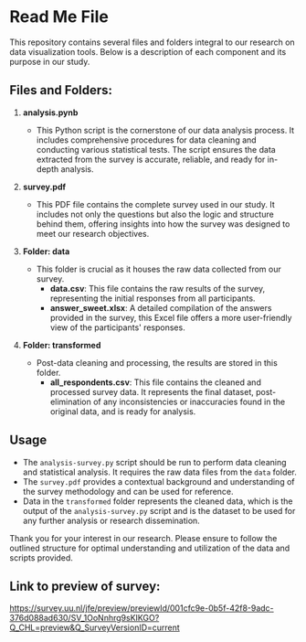 # Read Me File

This repository contains several files and folders integral to our research on data visualization tools. Below is a description of each component and its purpose in our study.

## Files and Folders:

1. **analysis.pynb**
   - This Python script is the cornerstone of our data analysis process. It includes comprehensive procedures for data cleaning and conducting various statistical tests. The script ensures the data extracted from the survey is accurate, reliable, and ready for in-depth analysis.

2. **survey.pdf**
   - This PDF file contains the complete survey used in our study. It includes not only the questions but also the logic and structure behind them, offering insights into how the survey was designed to meet our research objectives.

3. **Folder: data**
   - This folder is crucial as it houses the raw data collected from our survey.
     - **data.csv**: This file contains the raw results of the survey, representing the initial responses from all participants.
     - **answer_sweet.xlsx**: A detailed compilation of the answers provided in the survey, this Excel file offers a more user-friendly view of the participants' responses.

4. **Folder: transformed**
   - Post-data cleaning and processing, the results are stored in this folder.
     - **all_respondents.csv**: This file contains the cleaned and processed survey data. It represents the final dataset, post-elimination of any inconsistencies or inaccuracies found in the original data, and is ready for analysis.

## Usage

- The `analysis-survey.py` script should be run to perform data cleaning and statistical analysis. It requires the raw data files from the `data` folder.
- The `survey.pdf` provides a contextual background and understanding of the survey methodology and can be used for reference.
- Data in the `transformed` folder represents the cleaned data, which is the output of the `analysis-survey.py` script and is the dataset to be used for any further analysis or research dissemination.

Thank you for your interest in our research. Please ensure to follow the outlined structure for optimal understanding and utilization of the data and scripts provided.

## Link to preview of survey:

https://survey.uu.nl/jfe/preview/previewId/001cfc9e-0b5f-42f8-9adc-376d088ad630/SV_1OoNnhrg9sKIKGO?Q_CHL=preview&Q_SurveyVersionID=current
